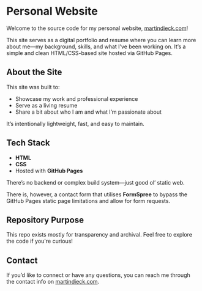 # Personal Website

Welcome to the source code for my personal website, [martindieck.com](https://martindieck.com)!

This site serves as a digital portfolio and resume where you can learn more about me—my background, skills, and what I’ve been working on. It’s a simple and clean HTML/CSS-based site hosted via GitHub Pages.

## About the Site

This site was built to:

- Showcase my work and professional experience  
- Serve as a living resume  
- Share a bit about who I am and what I’m passionate about  

It’s intentionally lightweight, fast, and easy to maintain.

## Tech Stack

- **HTML**
- **CSS**
- Hosted with **GitHub Pages**

There’s no backend or complex build system—just good ol’ static web.

There is, however, a contact form that utilises **FormSpree** to bypass the GitHub Pages static page limitations and allow for form requests.

## Repository Purpose

This repo exists mostly for transparency and archival. Feel free to explore the code if you're curious!

## Contact

If you’d like to connect or have any questions, you can reach me through the contact info on [martindieck.com](https://martindieck.com).
